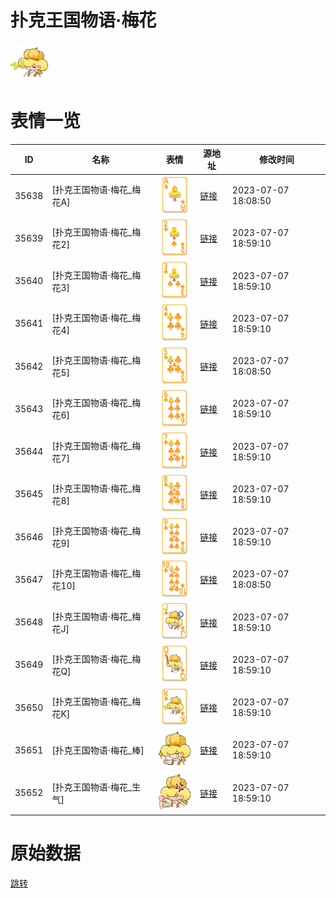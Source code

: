 # 扑克王国物语·梅花

<img src="./cover.png" height="60" alt="cover" />

# 表情一览

|ID|名称|表情|源地址|修改时间|
|----|----|----|----|----|
|35638|[扑克王国物语·梅花_梅花A]|<img src="./pic/035638_%5B扑克王国物语·梅花_梅花A%5D.png" height="60" alt="梅花A"/>|[链接](https://i0.hdslb.com/bfs/garb/3d06a6205f6e22ad33995d23c1c4f891c811e27f.png)|2023-07-07 18:08:50|
|35639|[扑克王国物语·梅花_梅花2]|<img src="./pic/035639_%5B扑克王国物语·梅花_梅花2%5D.png" height="60" alt="梅花2"/>|[链接](https://i0.hdslb.com/bfs/garb/1c488d3e1ee974ca334932a62266481208f88960.png)|2023-07-07 18:59:10|
|35640|[扑克王国物语·梅花_梅花3]|<img src="./pic/035640_%5B扑克王国物语·梅花_梅花3%5D.png" height="60" alt="梅花3"/>|[链接](https://i0.hdslb.com/bfs/garb/2df3895b0a5365ead125afdfc684b6b617b91153.png)|2023-07-07 18:59:10|
|35641|[扑克王国物语·梅花_梅花4]|<img src="./pic/035641_%5B扑克王国物语·梅花_梅花4%5D.png" height="60" alt="梅花4"/>|[链接](https://i0.hdslb.com/bfs/garb/980b1536946630bed5aa66d3d5ee251470048cf3.png)|2023-07-07 18:59:10|
|35642|[扑克王国物语·梅花_梅花5]|<img src="./pic/035642_%5B扑克王国物语·梅花_梅花5%5D.png" height="60" alt="梅花5"/>|[链接](https://i0.hdslb.com/bfs/garb/c46f41512486e29fd353714b6ff66f8cfe0a76b2.png)|2023-07-07 18:08:50|
|35643|[扑克王国物语·梅花_梅花6]|<img src="./pic/035643_%5B扑克王国物语·梅花_梅花6%5D.png" height="60" alt="梅花6"/>|[链接](https://i0.hdslb.com/bfs/garb/96c031cebd0e30b4074f4e6323185da34cf947ae.png)|2023-07-07 18:59:10|
|35644|[扑克王国物语·梅花_梅花7]|<img src="./pic/035644_%5B扑克王国物语·梅花_梅花7%5D.png" height="60" alt="梅花7"/>|[链接](https://i0.hdslb.com/bfs/garb/6fff6a66c700320e723a21d50d4c76366472a5a3.png)|2023-07-07 18:59:10|
|35645|[扑克王国物语·梅花_梅花8]|<img src="./pic/035645_%5B扑克王国物语·梅花_梅花8%5D.png" height="60" alt="梅花8"/>|[链接](https://i0.hdslb.com/bfs/garb/af567fd0b31174eecf8040fc8d37bb7ba7a06f0e.png)|2023-07-07 18:59:10|
|35646|[扑克王国物语·梅花_梅花9]|<img src="./pic/035646_%5B扑克王国物语·梅花_梅花9%5D.png" height="60" alt="梅花9"/>|[链接](https://i0.hdslb.com/bfs/garb/507632baeefb887132ead0fec8e180bfd3d6366f.png)|2023-07-07 18:59:10|
|35647|[扑克王国物语·梅花_梅花10]|<img src="./pic/035647_%5B扑克王国物语·梅花_梅花10%5D.png" height="60" alt="梅花10"/>|[链接](https://i0.hdslb.com/bfs/garb/919a12f1c8989a4a3b98ca329a1a6578c2fce2da.png)|2023-07-07 18:08:50|
|35648|[扑克王国物语·梅花_梅花J]|<img src="./pic/035648_%5B扑克王国物语·梅花_梅花J%5D.png" height="60" alt="梅花J"/>|[链接](https://i0.hdslb.com/bfs/garb/ebedb4dea2f3220b2e179833bfa73fd22fda42d5.png)|2023-07-07 18:59:10|
|35649|[扑克王国物语·梅花_梅花Q]|<img src="./pic/035649_%5B扑克王国物语·梅花_梅花Q%5D.png" height="60" alt="梅花Q"/>|[链接](https://i0.hdslb.com/bfs/garb/9ae5777a5b176881ce787e348b860f47e9deb9a5.png)|2023-07-07 18:59:10|
|35650|[扑克王国物语·梅花_梅花K]|<img src="./pic/035650_%5B扑克王国物语·梅花_梅花K%5D.png" height="60" alt="梅花K"/>|[链接](https://i0.hdslb.com/bfs/garb/0959c91ef5d17aeb585fa03ecfb772586826945b.png)|2023-07-07 18:59:10|
|35651|[扑克王国物语·梅花_棒]|<img src="./pic/035651_%5B扑克王国物语·梅花_棒%5D.png" height="60" alt="棒"/>|[链接](https://i0.hdslb.com/bfs/garb/f921a10de68c7572070d9bb8a224b4672fe4706b.png)|2023-07-07 18:59:10|
|35652|[扑克王国物语·梅花_生气]|<img src="./pic/035652_%5B扑克王国物语·梅花_生气%5D.png" height="60" alt="生气"/>|[链接](https://i0.hdslb.com/bfs/garb/af5bf4249588fcfdff0ddf4ba2a464d453acd2bc.png)|2023-07-07 18:59:10|

# 原始数据

[跳转](./raw.json)

